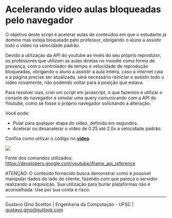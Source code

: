 # Acelerando vídeo aulas bloqueadas pelo navegador
O objetivo deste script é acelerar aulas de conteúdos em que o estudante já domine mas esteja bloqueado pelo professor, obrigando o aluno a assistir todo o vídeo na velocidade padrão.

Devido a utilização da API do youtube ao invés do seu próprio reprodutor, os professores que utilizam as aulas diretas no moodle como forma de presença, com o controlador de tempo e velocidade de reprodução bloqueadas, obrigando o aluno a assistir a aula inteira, caso a internet caia e a página precise ser atualizada, será necessário reiniciar e assistir todo o vídeo novamente, não podendo voltar para a posição que estava.

Para resolver isso, criei um script em javascript, o que fazemos é utilizar o console do navegador e simular uma query comunicando com a API do Youtube, como se fosse o próprio navegador solicitando a alteração.

Você pode:
- Pular para qualquer etapa do vídeo, definida em segundos.
- Acelerar ou desacelerar o vídeo de 0.25 até 2.0x a velocidade padrão.

Confira como utilizar o código no **[vídeo](https://youtu.be/jLiCCBkBfK0)**.
<p>
    <a href="https://youtu.be/jLiCCBkBfK0" title="Video" target="_blank" rel="noopener"><img align="center" src="https://raw.githubusercontent.com/gustavogino/acelerando-videoaulas-bloqueadas/master/Video-preview.gif"></a>
</p>

Fonte dos comandos utilizados: https://developers.google.com/youtube/iframe_api_reference

ATENÇÃO: O conteúdo fornecido busca demonstrar como é possível manipular dados do lado do cliente, fazendo com que pareça o servidor realizando a requisição. Sua utilização para burlar plataformas não é aconselhada. Use por sua conta e risco.


-------------------------

Gustavo Gino Scotton    |   Engenharia da Computação - UFSC   |   gustavo.gino@outlook.com
